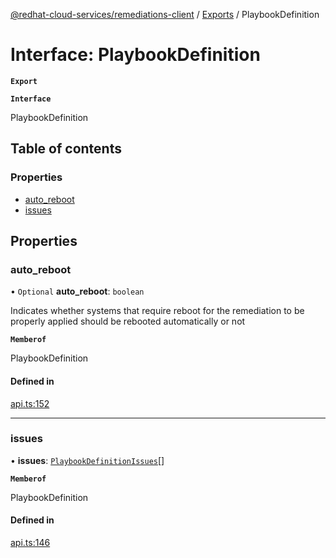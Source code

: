 [@redhat-cloud-services/remediations-client](../README.md) / [Exports](../modules.md) / PlaybookDefinition

# Interface: PlaybookDefinition

**`Export`**

**`Interface`**

PlaybookDefinition

## Table of contents

### Properties

- [auto\_reboot](PlaybookDefinition.md#auto_reboot)
- [issues](PlaybookDefinition.md#issues)

## Properties

### auto\_reboot

• `Optional` **auto\_reboot**: `boolean`

Indicates whether systems that require reboot for the remediation to be properly applied should be rebooted automatically or not

**`Memberof`**

PlaybookDefinition

#### Defined in

[api.ts:152](https://github.com/RedHatInsights/javascript-clients/blob/master/packages/remediations/api.ts#L152)

___

### issues

• **issues**: [`PlaybookDefinitionIssues`](PlaybookDefinitionIssues.md)[]

**`Memberof`**

PlaybookDefinition

#### Defined in

[api.ts:146](https://github.com/RedHatInsights/javascript-clients/blob/master/packages/remediations/api.ts#L146)
